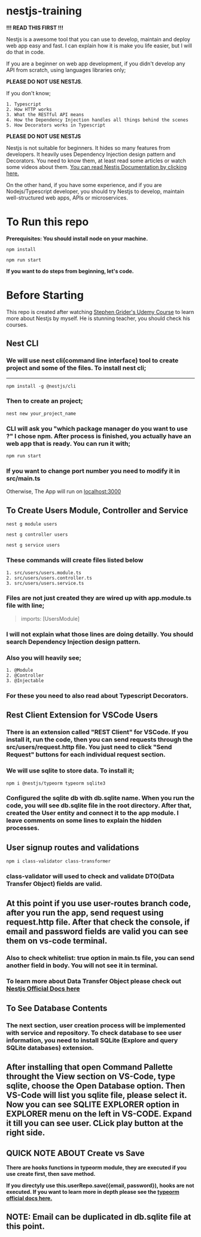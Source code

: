 # nestjs-training

**!!! READ THIS FIRST !!!**

Nestjs is a awesome tool that you can use to develop, maintain and deploy web app easy and fast. I can explain how it is make you life easier, but I will do that in code.

If you are a beginner on web app development, if you didn't develop any API from scratch, using languages libraries only;

**PLEASE DO NOT USE NESTJS**.

If you don't know;

    1. Typescript
    2. How HTTP works
    3. What the RESTful API means
    4. How the Dependency Injection handles all things behind the scenes
    5. How Decorators works in Typescript

**PLEASE DO NOT USE NESTJS**

Nestjs is not suitable for beginners. It hides so many features from developers. It heavily uses Dependency Injection design pattern and Decorators. You need to know them, at least read some articles or watch some videos about them. [You can read Nestjs Documentation by clicking here.](https://docs.nestjs.com)

On the other hand, if you have some experience, and if you are Nodejs/Typescript developer, you should try Nestjs to develop, maintain well-structured web apps, APIs or microservices.

# To Run this repo
**Prerequisites: You should install node on your machine.**
```
npm install
```
```
npm run start
```

**If you want to do steps from beginning, let's code.**

# Before Starting
This repo is created after watching [Stephen Grider's Udemy Course](https://www.udemy.com/course/nestjs-the-complete-developers-guide/) to learn more about Nestjs by myself. He is stunning teacher, you should check his courses.

## Nest CLI
### We will use nest cli(command line interface) tool to create project and some of the files. To install nest cli;
---

```
npm install -g @nestjs/cli
```

### Then to create an project;
```
nest new your_project_name
```

### CLI will ask you "which package manager do you want to use ?" I chose npm. After process is finished, you actually have an web app that is ready. You can run it with;

```
npm run start
```

### If you want to change port number you need to modify it in src/main.ts
Otherwise, The App will run on [localhost:3000](localhost:3000)

## To Create Users Module, Controller and Service
```
nest g module users
```
```
nest g controller users
```
```
nest g service users
```

### These commands will create files listed below
    1. src/users/users.module.ts
    2. src/users/users.controller.ts
    3. src/users/users.service.ts

### Files are not just created they are wired up with app.module.ts file with line;
>imports: [UsersModule]

### I will not explain what those lines are doing detailly. You should search Dependency Injection design pattern.

### Also you will heavily see;
    1. @Module
    2. @Controller
    3. @Injectable

### For these you need to also read about Typescript Decorators.

## Rest Client Extension for VSCode Users

### There is an extension called "REST Client" for VSCode. If you install it, run the code, then you can send requests through the src/users/request.http file. You just need to click "Send Request" buttons for each individual request section.

### We will use sqlite to store data. To install it;
```
npm i @nestjs/typeorm typeorm sqlite3
```

### Configured the sqlite db with db.sqlite name. When you run the code, you will see db.sqlite file in the root directory. After that, created the User entity and connect it to the app module. I leave comments on some lines to explain the hidden processes.

## User signup routes and validations
```
npm i class-validator class-transformer
```

### class-validator will used to check and validate DTO(Data Transfer Object) fields are valid.

## At this point if you use user-routes branch code, after you run the app, send request using request.http file. After that check the console, if email and password fields are valid you can see them on vs-code terminal.

### Also to check whitelist: true option in main.ts file, you can send another field in body. You will not see it in terminal.

### To learn more about Data Transfer Object please check out [Nestjs Official Docs here](https://docs.nestjs.com/controllers#request-payloads)

## To See Database Contents
### The next section, user creation process will be implemented with service and repository. To check database to see user information, you need to install SQLite (Explore and query SQLite databases) extension.

## After installing that open Command Pallette throught the View section on VS-Code, type sqlite, choose the Open Database option. Then VS-Code will list you sqlite file, please select it. Now you can see SQLITE EXPLORER option in EXPLORER menu on the left in VS-CODE. Expand it till you can see user. CLick play button at the right side.

## QUICK NOTE ABOUT Create vs Save

**There are hooks functions in typeorm module, they are executed if you use**
**create first, then save method.**

**If you directyly use this.userRepo.save({email, password}), hooks are not executed. If you want to learn more in depth please see the [typeorm official docs here.](https://typeorm.io/#/)**

## NOTE: Email can be duplicated in db.sqlite file at this point.